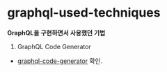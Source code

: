 # graphql-used-techniques
**GraphQL을 구현하면서 사용했던 기법**

1. GraphQL Code Generator
  - [graphql-code-generator](https://github.com/Ilyeong-Jeong/graphql-used-techniques/tree/main/graphql-code-generator) 확인.
